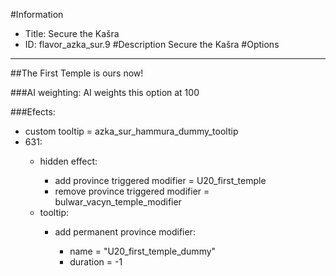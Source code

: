 #Information
 - Title: Secure the Kašra
 - ID: flavor_azka_sur.9
#Description
Secure the Kašra
#Options

___
##The First Temple is ours now!

###AI weighting:
AI weights this option at 100


###Efects:<ul><li>custom tooltip = azka_sur_hammura_dummy_tooltip</li><li>631:</li><ul><li>hidden effect:</li><ul><li>add province triggered modifier = U20_first_temple</li><li>remove province triggered modifier = bulwar_vacyn_temple_modifier</li></ul><li>tooltip:</li><ul><li>add permanent province modifier:</li><ul><li>name = "U20_first_temple_dummy"</li><li>duration = -1</li></ul></ul></ul></ul>
